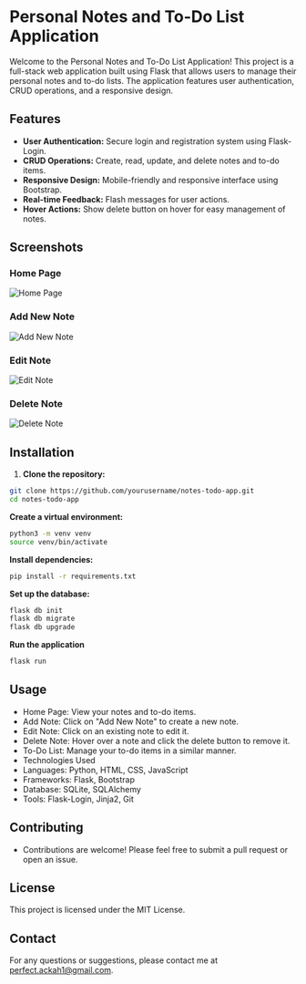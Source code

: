 # Personal Notes and To-Do List Application

Welcome to the Personal Notes and To-Do List Application! This project is a full-stack web application built using Flask that allows users to manage their personal notes and to-do lists. The application features user authentication, CRUD operations, and a responsive design.

## Features

- **User Authentication:** Secure login and registration system using Flask-Login.
- **CRUD Operations:** Create, read, update, and delete notes and to-do items.
- **Responsive Design:** Mobile-friendly and responsive interface using Bootstrap.
- **Real-time Feedback:** Flash messages for user actions.
- **Hover Actions:** Show delete button on hover for easy management of notes.

## Screenshots

### Home Page
![Home Page](path/to/home_page.png)

### Add New Note
![Add New Note](path/to/add_new_note.png)

### Edit Note
![Edit Note](path/to/edit_note.png)

### Delete Note
![Delete Note](path/to/delete_note.png)

## Installation

1. **Clone the repository:**
```bash
git clone https://github.com/yourusername/notes-todo-app.git
cd notes-todo-app
```
**Create a virtual environment:**
```bash
python3 -m venv venv
source venv/bin/activate
```
**Install dependencies:**
```bash
pip install -r requirements.txt
```
**Set up the database:**
```bash
flask db init
flask db migrate
flask db upgrade
```
**Run the application**
```bash
flask run
```
## Usage
- Home Page: View your notes and to-do items.
- Add Note: Click on "Add New Note" to create a new note.
- Edit Note: Click on an existing note to edit it.
- Delete Note: Hover over a note and click the delete button to remove it.
- To-Do List: Manage your to-do items in a similar manner.
- Technologies Used
- Languages: Python, HTML, CSS, JavaScript
- Frameworks: Flask, Bootstrap
- Database: SQLite, SQLAlchemy
- Tools: Flask-Login, Jinja2, Git

## Contributing
- Contributions are welcome! Please feel free to submit a pull request or open an issue.

## License
This project is licensed under the MIT License.

## Contact
For any questions or suggestions, please contact me at perfect.ackah1@gmail.com.
